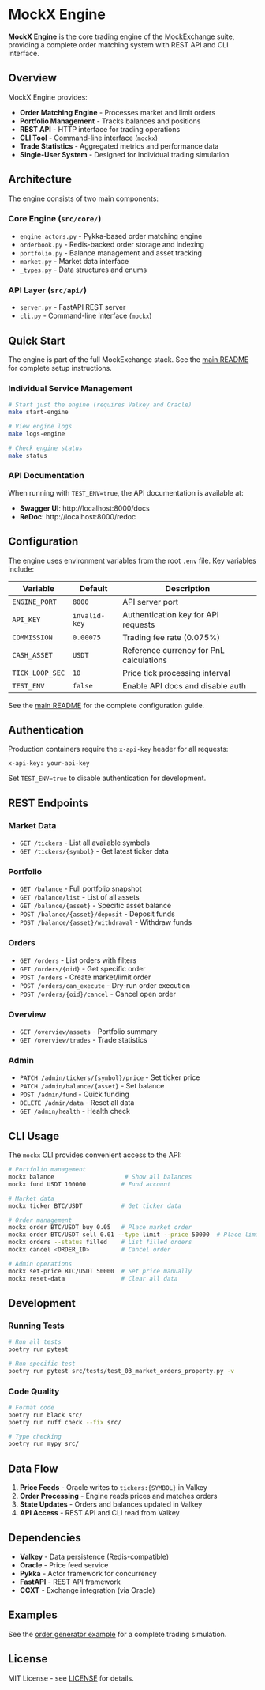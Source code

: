 # MockX Engine

**MockX Engine** is the core trading engine of the MockExchange suite, providing a complete order matching system with REST API and CLI interface.

## Overview

MockX Engine provides:

- **Order Matching Engine** - Processes market and limit orders
- **Portfolio Management** - Tracks balances and positions
- **REST API** - HTTP interface for trading operations
- **CLI Tool** - Command-line interface (`mockx`)
- **Trade Statistics** - Aggregated metrics and performance data
- **Single-User System** - Designed for individual trading simulation

## Architecture

The engine consists of two main components:

### **Core Engine** (`src/core/`)
- `engine_actors.py` - Pykka-based order matching engine
- `orderbook.py` - Redis-backed order storage and indexing
- `portfolio.py` - Balance management and asset tracking
- `market.py` - Market data interface
- `_types.py` - Data structures and enums

### **API Layer** (`src/api/`)
- `server.py` - FastAPI REST server
- `cli.py` - Command-line interface (`mockx`)

## Quick Start

The engine is part of the full MockExchange stack. See the [main README](../../README.md) for complete setup instructions.

### **Individual Service Management**
```bash
# Start just the engine (requires Valkey and Oracle)
make start-engine

# View engine logs
make logs-engine

# Check engine status
make status
```

### **API Documentation**
When running with `TEST_ENV=true`, the API documentation is available at:
- **Swagger UI**: http://localhost:8000/docs
- **ReDoc**: http://localhost:8000/redoc

## Configuration

The engine uses environment variables from the root `.env` file. Key variables include:

| Variable        | Default       | Description                             |
| --------------- | ------------- | --------------------------------------- |
| `ENGINE_PORT`   | `8000`        | API server port                         |
| `API_KEY`       | `invalid-key` | Authentication key for API requests     |
| `COMMISSION`    | `0.00075`     | Trading fee rate (0.075%)               |
| `CASH_ASSET`    | `USDT`        | Reference currency for PnL calculations |
| `TICK_LOOP_SEC` | `10`          | Price tick processing interval          |
| `TEST_ENV`      | `false`       | Enable API docs and disable auth        |

See the [main README](../../README.md#-environment-configuration) for the complete configuration guide.

## Authentication

Production containers require the `x-api-key` header for all requests:

```http
x-api-key: your-api-key
```

Set `TEST_ENV=true` to disable authentication for development.

## REST Endpoints

### Market Data
- `GET /tickers` - List all available symbols
- `GET /tickers/{symbol}` - Get latest ticker data

### Portfolio
- `GET /balance` - Full portfolio snapshot
- `GET /balance/list` - List of all assets
- `GET /balance/{asset}` - Specific asset balance
- `POST /balance/{asset}/deposit` - Deposit funds
- `POST /balance/{asset}/withdrawal` - Withdraw funds

### Orders
- `GET /orders` - List orders with filters
- `GET /orders/{oid}` - Get specific order
- `POST /orders` - Create market/limit order
- `POST /orders/can_execute` - Dry-run order execution
- `POST /orders/{oid}/cancel` - Cancel open order

### Overview
- `GET /overview/assets` - Portfolio summary
- `GET /overview/trades` - Trade statistics

### Admin
- `PATCH /admin/tickers/{symbol}/price` - Set ticker price
- `PATCH /admin/balance/{asset}` - Set balance
- `POST /admin/fund` - Quick funding
- `DELETE /admin/data` - Reset all data
- `GET /admin/health` - Health check

## CLI Usage

The `mockx` CLI provides convenient access to the API:

```bash
# Portfolio management
mockx balance                    # Show all balances
mockx fund USDT 100000          # Fund account

# Market data
mockx ticker BTC/USDT           # Get ticker data

# Order management
mockx order BTC/USDT buy 0.05   # Place market order
mockx order BTC/USDT sell 0.01 --type limit --price 50000  # Place limit order
mockx orders --status filled    # List filled orders
mockx cancel <ORDER_ID>         # Cancel order

# Admin operations
mockx set-price BTC/USDT 50000  # Set price manually
mockx reset-data                # Clear all data
```

## Development

### Running Tests
```bash
# Run all tests
poetry run pytest

# Run specific test
poetry run pytest src/tests/test_03_market_orders_property.py -v
```

### Code Quality
```bash
# Format code
poetry run black src/
poetry run ruff check --fix src/

# Type checking
poetry run mypy src/
```

## Data Flow

1. **Price Feeds** - Oracle writes to `tickers:{SYMBOL}` in Valkey
2. **Order Processing** - Engine reads prices and matches orders
3. **State Updates** - Orders and balances updated in Valkey
4. **API Access** - REST API and CLI read from Valkey

## Dependencies

- **Valkey** - Data persistence (Redis-compatible)
- **Oracle** - Price feed service
- **Pykka** - Actor framework for concurrency
- **FastAPI** - REST API framework
- **CCXT** - Exchange integration (via Oracle)

## Examples

See the [order generator example](../../examples/order-generator/) for a complete trading simulation.

## License

MIT License - see [LICENSE](LICENSE) for details.